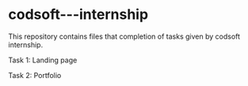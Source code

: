 # codsoft---internship
This repository contains files that completion of tasks given by codsoft internship.

Task 1:
Landing page

Task 2:
Portfolio

